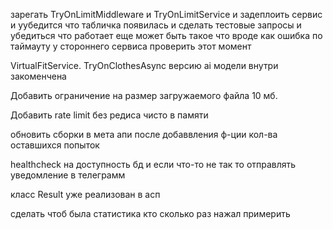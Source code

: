 ﻿

зарегать TryOnLimitMiddleware и TryOnLimitService и задеплоить сервис и уубедится что табличка появилась и сделать тестовые запросы и убедиться что работает
еще может быть такое что вроде как ошибка по таймауту у стороннего сервиса проверить этот момент

VirtualFitService. TryOnClothesAsync версию ai модели   внутри закоменчена

Добавить ограничение на размер загружаемого файла 10 мб.

Добавить rate limit без редиса чисто в памяти

обновить сборки в мета апи после добаввления ф-ции кол-ва оставшихся попыток

healthcheck на доступность бд и если что-то не так то отправлять уведомление в телеграмм

класс Result уже реализован в асп

сделать чтоб была статистика кто сколько раз нажал примерить
